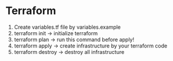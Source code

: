 # Terraform

1. Create variables.tf file by variables.example
2. terraform init -> initialize terraform
3. terraform plan -> run this command before apply!
4. terraform apply -> create infrastructure by your terraform code
5. terraform destroy -> destroy all infrastructure
 